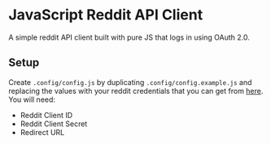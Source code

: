 # JavaScript Reddit API Client

A simple reddit API client built with pure JS that logs in using OAuth 2.0.

## Setup

Create `.config/config.js` by duplicating `.config/config.example.js` and replacing the values with your reddit credentials that you can get from [here](https://www.reddit.com/prefs/apps). You will need:

 - Reddit Client ID
 - Reddit Client Secret
 - Redirect URL
